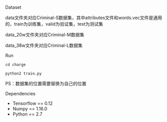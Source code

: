 Dataset

data文件夹对应Criminal-S数据集，其中attributes文件和words.vec文件是通用的，train为训练集，valid为验证集，test为测试集

data_20w文件夹对应Criminal-M数据集

data_38w文件夹对应Criminal-L数据集

Run

    cd charge
    
    python2 train.py

PS：数据集的位置需要替换为自己的位置

Dependencies

- Tensorflow == 0.12
- Numpy == 1.16.0
- Python == 2.7
